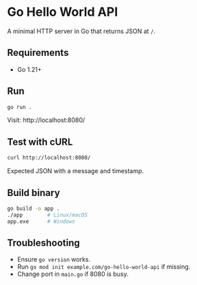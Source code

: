 # Go Hello World API

A minimal HTTP server in Go that returns JSON at `/`.

## Requirements
- Go 1.21+

## Run
```bash
go run .
```
Visit: http://localhost:8080/

## Test with cURL
```bash
curl http://localhost:8080/
```

Expected JSON with a message and timestamp.

## Build binary
```bash
go build -o app .
./app        # Linux/macOS
app.exe      # Windows
```

## Troubleshooting
- Ensure `go version` works.
- Run `go mod init example.com/go-hello-world-api` if missing.
- Change port in `main.go` if 8080 is busy.
